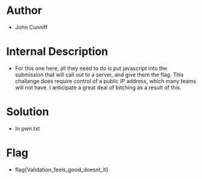 # Author
- John Cunniff

# Internal Description
- For this one here, all they need to do is put javascript into the submission that will call out to a server, and give them the flag. This challange does require control of a public IP address, which many teams will not have. I anticipate a great deal of bitching as a result of this.

# Solution
- In pwn.txt

# Flag
- flag{Validation_feels_good_doesnt_it}
